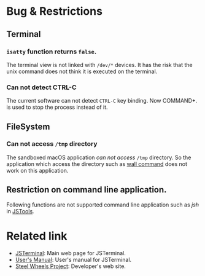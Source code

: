 # Bug & Restrictions
## Terminal
### `isatty` function returns `false`.
The terminal view is not linked with `/dev/*` devices.
It has the risk that the unix command does not think it is executed on the terminal.

### Can not detect CTRL-C
The current software can not detect `CTRL-C` key binding.
Now COMMAND+. is used to stop the process instead of it.

## FileSystem
### Can not access `/tmp` directory
The sandboxed macOS application _can not access_ `/tmp` directory.
So the application which access the directory such as [wall command](https://github.com/freebsd/freebsd/blob/master/usr.bin/wall/wall.c) does not work on this application.

## Restriction on command line application.
Following functions are not supported command line application such as *jsh* in [JSTools](https://github.com/steelwheels/JSTools/blob/master/README.md).

# Related link
* [JSTerminal](https://github.com/steelwheels/JSTerminal): Main web page for JSTerminal.
* [User's Manual](https://github.com/steelwheels/JSTerminal#readme): User's manual for JSTerminal.
* [Steel Wheels Project](https://steelwheels.github.io): Developer's web site.
